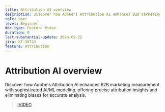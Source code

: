 ```yaml
---
title: Attribution AI overview
description: Discover how Adobe's Attribution AI enhances B2B marketing measurement with sophisticated AI/ML modeling.
role: User
level: Beginner
doc-type: Feature Video
duration: 0
last-substantial-update: 2024-08-22
jira: KT-15733
feature: Attribution
---
```


# Attribution AI overview

Discover how Adobe's Attribution AI enhances B2B marketing measurement with sophisticated AI/ML modeling, offering precise attribution insights and eliminating biases for accurate analysis.

>[!VIDEO](https://video.tv.adobe.com/v/3433052/?learn=on)
